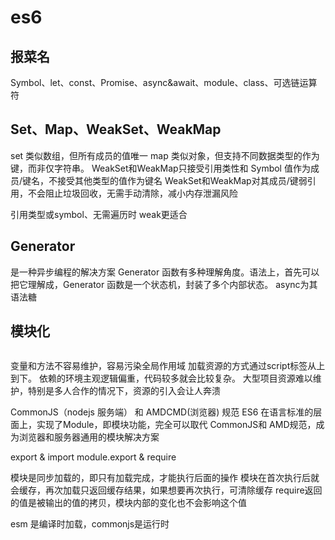 # es6

## 报菜名 
Symbol、let、const、Promise、async&await、module、class、可选链运算符

## Set、Map、WeakSet、WeakMap
set 类似数组，但所有成员的值唯一
map 类似对象，但支持不同数据类型的作为键，而非仅字符串。
WeakSet和WeakMap只接受引用类性和 Symbol 值作为成员/键名，不接受其他类型的值作为键名
WeakSet和WeakMap对其成员/键弱引用，不会阻止垃圾回收，无需手动清除，减小内存泄漏风险

引用类型或symbol、无需遍历时 weak更适合

## Generator
是一种异步编程的解决方案
Generator 函数有多种理解角度。语法上，首先可以把它理解成，Generator 函数是一个状态机，封装了多个内部状态。
async为其语法糖

## 模块化


<img :src="$withBase('/JS基础/v2-d261c2f59e5a53cdde7d143ef206f802_1440w.webp')">


变量和方法不容易维护，容易污染全局作用域
加载资源的方式通过script标签从上到下。
依赖的环境主观逻辑偏重，代码较多就会比较复杂。
大型项目资源难以维护，特别是多人合作的情况下，资源的引入会让人奔溃

CommonJS（nodejs 服务端） 和 AMDCMD(浏览器) 规范
ES6 在语言标准的层面上，实现了Module，即模块功能，完全可以取代 CommonJS和 AMD规范，成为浏览器和服务器通用的模块解决方案

export & import
module.export & require

模块是同步加载的，即只有加载完成，才能执行后面的操作
模块在首次执行后就会缓存，再次加载只返回缓存结果，如果想要再次执行，可清除缓存
require返回的值是被输出的值的拷贝，模块内部的变化也不会影响这个值

esm 是编译时加载，commonjs是运行时

